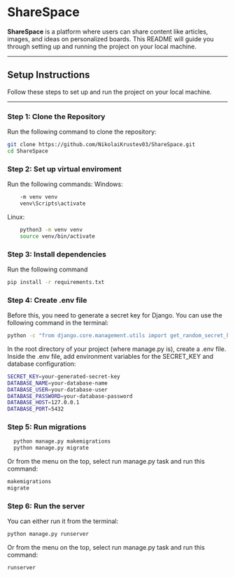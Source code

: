 # ShareSpace

**ShareSpace** is a platform where users can share content like articles, images, and ideas on personalized boards. This README will guide you through setting up and running the project on your local machine.

---

## Setup Instructions

Follow these steps to set up and run the project on your local machine.

---

### Step 1: Clone the Repository
   Run the following command to clone the repository:

   ```bash
   git clone https://github.com/NikolaiKrustev03/ShareSpace.git
   cd ShareSpace
   ```

### Step 2: Set up virtual enviroment
Run the following commands:
Windows:
  ```bash
      -m venv venv
      venv\Scripts\activate
```
Linux:
  ```bash
      python3 -m venv venv
      source venv/bin/activate
```

### Step 3: Install dependencies
Run the following command
```bash
pip install -r requirements.txt
```

### Step 4: Create .env file
Before this, you need to generate a secret key for Django. You can use the following command in the terminal:
```bash
python -c "from django.core.management.utils import get_random_secret_key; print(get_random_secret_key())"
```
In the root directory of your project (where manage.py is), create a .env file.
Inside the .env file, add environment variables for the SECRET_KEY and database configuration:
```bash
SECRET_KEY=your-generated-secret-key
DATABASE_NAME=your-database-name
DATABASE_USER=your-database-user
DATABASE_PASSWORD=your-database-password
DATABASE_HOST=127.0.0.1
DATABASE_PORT=5432
```
### Step 5: Run migrations
```bash
  python manage.py makemigrations
  python manage.py migrate
```
Or from the menu on the top, select run manage.py task and run this command:
```bash
makemigrations
migrate
```
### Step 6: Run the server
You can either run it from the terminal:
```bash
python manage.py runserver
```
Or from the menu on the top, select run manage.py task and run this command:
```bash
runserver
```



